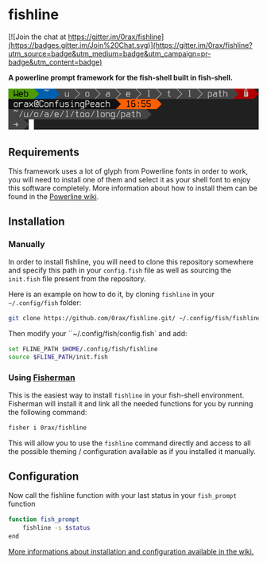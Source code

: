 # fishline

[![Join the chat at https://gitter.im/0rax/fishline](https://badges.gitter.im/Join%20Chat.svg)](https://gitter.im/0rax/fishline?utm_source=badge&utm_medium=badge&utm_campaign=pr-badge&utm_content=badge)

**A powerline prompt framework for the fish-shell built in fish-shell.**

![fishline_preview](https://raw.githubusercontent.com/0rax/fishline/screenshots/prompt.png "Fishline Preview")

## Requirements

This framework uses a lot of glyph from Powerline fonts in order to work, you will need to install one of them and select it as your shell font to enjoy this software completely. More information about how to install them can be found in the [Powerline wiki](https://powerline.readthedocs.io/en/latest/installation.html#fonts-installation).


## Installation
### Manually

In order to install fishline, you will need to clone this repository somewhere and specify this path in your `config.fish` file as well as sourcing the `init.fish` file present from the repository.

Here is an example on how to do it, by cloning `fishline` in your `~/.config/fish` folder:
```sh
git clone https://github.com/0rax/fishline.git/ ~/.config/fish/fishline
```

Then modify your ``~/.config/fish/config.fish` and add:
```sh
set FLINE_PATH $HOME/.config/fish/fishline
source $FLINE_PATH/init.fish
```

### Using [Fisherman](https://github.com/fisherman/fisherman)

This is the easiest way to install `fishline` in your fish-shell environment. Fisherman will install it and link all the needed functions for you by running the following command:

```sh
fisher i 0rax/fishline
```

This will allow you to use the `fishline` command directly and access to all the possible theming / configuration available as if you installed it manually.

## Configuration


Now call the fishline function with your last status in your `fish_prompt` function
```sh
function fish_prompt
    fishline -s $status
end
```

[More informations about installation and configuration available in the wiki.](https://github.com/0rax/fishline/wiki "Fishline Wiki")
